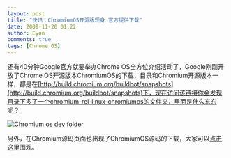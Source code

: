 ```yaml
---
layout: post
title: "快讯：ChromiumOS开源版现身 官方提供下载"
date: 2009-11-20 01:22
author: Eyon
comments: true
tags: [Chrome OS]
---
```

还有40分钟Google官方就要举办Chrome OS全方位介绍活动了，Google刚刚开放了Chrome OS开源版本ChromiumOS的下载，目录和Chromium开源版本一样，都是在[http://build.chromium.org/buildbot/snapshots](http://build.chromium.org/buildbot/snapshots)下，现在访问该链接你会发现目录下多了一个chromium-rel-linux-chromiumos的文件夹，里面是什么东东呢？

<a href="http://img.chromi.org/2009/11/Chromium-os-dev-folder.png">![Chromium os dev folder](http://img.chromi.org/2009/11/Chromium-os-dev-folder.png "Chromium os dev folder")</a>

另外，在Chromium源码页面也出现了ChromiumOS源码的下载，大家可以[点击这里](http://src.chromium.org/cgi-bin/gitweb.cgi?p=chromiumos.git;a=summary)围观。
